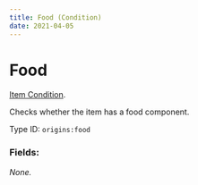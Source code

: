 ```yaml
---
title: Food (Condition)
date: 2021-04-05
---
```

# Food

[Item Condition](../item_conditions.md).

Checks whether the item has a food component.

Type ID: `origins:food`

### Fields:

_None._
